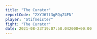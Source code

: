 ```yaml
---
title: "The Curator"
reportCode: "2XYJ67t3gRQqZ4FN"
player: "Stifmeister"
fight: "The Curator"
date: 2021-08-23T19:07:58.042000+00:00
---
```

